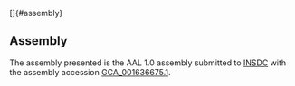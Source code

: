 []{#assembly}

Assembly
--------

The assembly presented is the AAL 1.0 assembly submitted to
[INSDC](http://www.insdc.org) with the assembly accession
[GCA\_001636675.1](http://www.ebi.ac.uk/ena/data/view/GCA_001636675.1).
